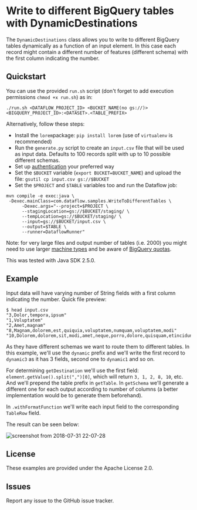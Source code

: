 # Write to different BigQuery tables with DynamicDestinations

The `DynamicDestinations` class allows you to write to different BigQuery tables dynamically as a function of an input element. In this case each record might contain a different number of features (different schema) with the first column indicating the number.

## Quickstart

You can use the provided `run.sh` script (don't forget to add execution permissions `chmod +x run.sh`) as in:
```
./run.sh <DATAFLOW_PROJECT_ID> <BUCKET_NAME(no gs://)> <BIGQUERY_PROJECT_ID>:<DATASET>.<TABLE_PREFIX>
```

Alternatively, follow these steps:
* Install the `lorem`package: `pip install lorem` (use of `virtualenv` is recommended)
* Run the `generate.py` script to create an `input.csv` file that will be used as input data. Defaults to 100 records split with up  to 10 possible different schemas.
* Set up [authentication](https://cloud.google.com/docs/authentication/) your preferred way 
* Set the `$BUCKET` variable (`export BUCKET=BUCKET_NAME`) and upload the file: `gsutil cp input.csv gs://$BUCKET`
* Set the `$PROJECT` and `$TABLE` variables too and run the Dataflow job:
```
mvn compile -e exec:java \
 -Dexec.mainClass=com.dataflow.samples.WriteToDifferentTables \
      -Dexec.args="--project=$PROJECT \
      --stagingLocation=gs://$BUCKET/staging/ \
      --tempLocation=gs://$BUCKET/staging/ \
      --input=gs://$BUCKET/input.csv \
      --output=$TABLE \
      --runner=DataflowRunner"
```

Note: for very large files and output number of tables (i.e. 2000) you might need to use larger [machine types](https://cloud.google.com/compute/docs/machine-types) and be aware of [BigQuery quotas](https://cloud.google.com/bigquery/quotas).

This was tested with Java SDK 2.5.0.

## Example

Input data will have varying number of String fields with a first column indicating the number. Quick file preview:

```
$ head input.csv 
"3,Dolor,tempora,ipsum"
"1,Voluptatem"
"2,Amet,magnam"
"8,Magnam,dolorem,est,quiquia,voluptatem,numquam,voluptatem,modi"
"10,Dolorem,dolorem,sit,modi,amet,neque,porro,dolore,quisquam,etincidunt"
```

As they have different schemas we want to route them to different tables. In this example, we'll use the `dynamic` prefix and we'll write the first record to `dynamic3` as it has 3 fields, second one to `dynamic1` and so on.

For determining `getDestination` we'll use the first field: `element.getValue().split(",")[0]`, which will return `3, 1, 2, 8, 10`, etc. And we'll prepend the table prefix in `getTable`. In `getSchema` we'll generate a different one for each output according to number of columns (a better implementation would be to generate them beforehand).

In `.withFormatFunction` we'll write each input field to the corresponding `TableRow` field.

The result can be seen below:

![screenshot from 2018-07-31 22-07-28](https://user-images.githubusercontent.com/29493411/43510931-6ae0db3c-9577-11e8-9ec5-91cf51635487.png)

## License

These examples are provided under the Apache License 2.0.

## Issues

Report any issue to the GitHub issue tracker.

